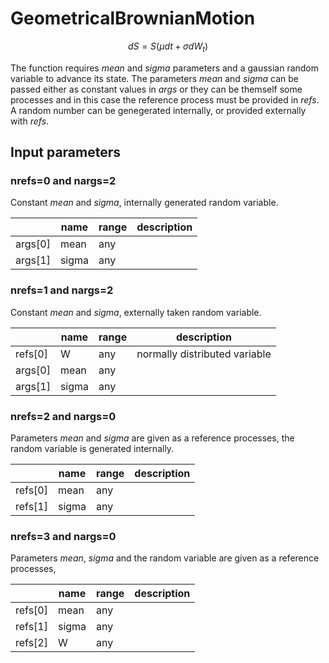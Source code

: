 
# GeometricalBrownianMotion

$$dS = S(\mu dt + \sigma dW_t)$$

The function requires _mean_ and _sigma_ parameters and a gaussian random variable to advance its state.
The parameters _mean_ and _sigma_ can be passed either as constant values in _args_ or
they can be themself some processes and in this case the reference process must be provided in _refs_.
A random number can be genegerated internally, or provided externally with _refs_.

## Input parameters

### nrefs=0 and nargs=2

Constant _mean_ and _sigma_, internally generated random variable.

|   | name | range | description |
|---|------|---|---|
| args[0] | mean | any | |
| args[1] | sigma | any | |

### nrefs=1 and nargs=2

Constant _mean_ and _sigma_, externally taken random variable.

|   | name | range | description |
|---|------|---|---|
| refs[0] | W | any | normally distributed variable |
| args[0] | mean | any | |
| args[1] | sigma | any | |

### nrefs=2 and nargs=0

Parameters _mean_ and _sigma_ are given as a reference processes,
the random variable is generated internally.

|   | name | range | description |
|---|------|---|---|
| refs[0] | mean | any | |
| refs[1] | sigma | any | |

### nrefs=3 and nargs=0

Parameters _mean_, _sigma_ and the random variable are given as a reference processes,

|   | name | range | description |
|---|------|---|---|
| refs[0] | mean | any | |
| refs[1] | sigma | any | |
| refs[2] | W | any | |

